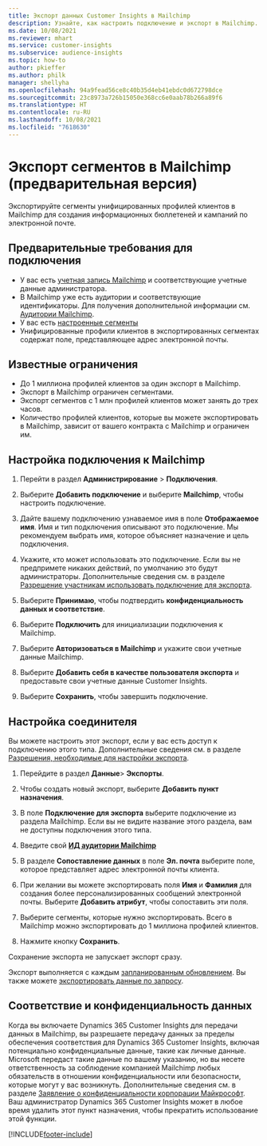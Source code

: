 ```yaml
---
title: Экспорт данных Customer Insights в Mailchimp
description: Узнайте, как настроить подключение и экспорт в Mailchimp.
ms.date: 10/08/2021
ms.reviewer: mhart
ms.service: customer-insights
ms.subservice: audience-insights
ms.topic: how-to
author: pkieffer
ms.author: philk
manager: shellyha
ms.openlocfilehash: 94a9fead56ce8c40b35d4eb41ebdc0d672798dce
ms.sourcegitcommit: 23c8973a726b15050e368cc6e0aab78b266a89f6
ms.translationtype: HT
ms.contentlocale: ru-RU
ms.lasthandoff: 10/08/2021
ms.locfileid: "7618630"
---
```

# <a name="export-segments-to-mailchimp-preview"></a>Экспорт сегментов в Mailchimp (предварительная версия)

Экспортируйте сегменты унифицированных профилей клиентов в Mailchimp для создания информационных бюллетеней и кампаний по электронной почте.

## <a name="prerequisites-for-connection"></a>Предварительные требования для подключения

-   У вас есть [учетная запись Mailchimp](https://mailchimp.com/) и соответствующие учетные данные администратора.
-   В Mailchimp уже есть аудитории и соответствующие идентификаторы. Для получения дополнительной информации см. [Аудитории Mailchimp](https://mailchimp.com/help/create-audience/).
-   У вас есть [настроенные сегменты](segments.md)
-   Унифицированные профили клиентов в экспортированных сегментах содержат поле, представляющее адрес электронной почты.

## <a name="known-limitations"></a>Известные ограничения

- До 1 миллиона профилей клиентов за один экспорт в Mailchimp.
- Экспорт в Mailchimp ограничен сегментами.
- Экспорт сегментов с 1 млн профилей клиентов может занять до трех часов. 
- Количество профилей клиентов, которые вы можете экспортировать в Mailchimp, зависит от вашего контракта с Mailchimp и ограничен им.

## <a name="set-up-connection-to-mailchimp"></a>Настройка подключения к Mailchimp

1. Перейти в раздел **Администрирование** > **Подключения**.

1. Выберите **Добавить подключение** и выберите **Mailchimp**, чтобы настроить подключение.

1. Дайте вашему подключению узнаваемое имя в поле **Отображаемое имя**. Имя и тип подключения описывают это подключение. Мы рекомендуем выбрать имя, которое объясняет назначение и цель подключения.

1. Укажите, кто может использовать это подключение. Если вы не предпримете никаких действий, по умолчанию это будут администраторы. Дополнительные сведения см. в разделе [Разрешение участникам использовать подключение для экспорта](connections.md#allow-contributors-to-use-a-connection-for-exports).

1. Выберите **Принимаю**, чтобы подтвердить **конфиденциальность данных и соответствие**.

1. Выберите **Подключить** для инициализации подключения к Mailchimp.

1. Выберите **Авторизоваться в Mailchimp** и укажите свои учетные данные Mailchimp.

1. Выберите **Добавить себя в качестве пользователя экспорта** и предоставьте свои учетные данные Customer Insights.

1. Выберите **Сохранить**, чтобы завершить подключение. 

## <a name="configure-the-connector"></a>Настройка соединителя

Вы можете настроить этот экспорт, если у вас есть доступ к подключению этого типа. Дополнительные сведения см. в разделе [Разрешения, необходимые для настройки экспорта](export-destinations.md#set-up-a-new-export).

1. Перейдите в раздел **Данные**> **Экспорты**.

1. Чтобы создать новый экспорт, выберите **Добавить пункт назначения**.

1. В поле **Подключение для экспорта** выберите подключение из раздела Mailchimp. Если вы не видите название этого раздела, вам не доступны подключения этого типа.

1. Введите свой **[ИД аудитории Mailchimp](https://mailchimp.com/help/find-audience-id/)**

1. В разделе **Сопоставление данных** в поле **Эл. почта** выберите поле, которое представляет адрес электронной почты клиента. 

1. При желании вы можете экспортировать поля **Имя** и **Фамилия** для создания более персонализированных сообщений электронной почты. Выберите **Добавить атрибут**, чтобы сопоставить эти поля.

1. Выберите сегменты, которые нужно экспортировать. Всего в Mailchimp можно экспортировать до 1 миллиона профилей клиентов.

1. Нажмите кнопку **Сохранить**.

Сохранение экспорта не запускает экспорт сразу.

Экспорт выполняется с каждым [запланированным обновлением](system.md#schedule-tab). Вы также можете [экспортировать данные по запросу](export-destinations.md#run-exports-on-demand). 

## <a name="data-privacy-and-compliance"></a>Соответствие и конфиденциальность данных

Когда вы включаете Dynamics 365 Customer Insights для передачи данных в Mailchimp, вы разрешаете передачу данных за пределы обеспечения соответствия для Dynamics 365 Customer Insights, включая потенциально конфиденциальные данные, такие как личные данные. Microsoft передаст такие данные по вашему указанию, но вы несете ответственность за соблюдение компанией Mailchimp любых обязательств в отношении конфиденциальности или безопасности, которые могут у вас возникнуть. Дополнительные сведения см. в разделе [Заявление о конфиденциальности корпорации Майкрософт](https://go.microsoft.com/fwlink/?linkid=396732).
Ваш администратор Dynamics 365 Customer Insights может в любое время удалить этот пункт назначения, чтобы прекратить использование этой функции.

[!INCLUDE[footer-include](../includes/footer-banner.md)]
